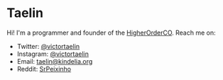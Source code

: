 # Taelin

Hi! I'm a programmer and founder of the [HigherOrderCO](http://github.com/HigherOrderCO). Reach me on:
- Twitter: [@victortaelin](https://twitter.com/victortaelin)
- Instagram: [@victortaelin](https://instagram.com/victortaelin)
- Email: [taelin@kindelia.org](mailto:taelin@kindelia.org)
- Reddit: [SrPeixinho](https://www.reddit.com/user/SrPeixinho/)
